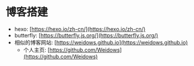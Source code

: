 # 博客搭建

- hexo: [https://hexo.io/zh-cn/](https://hexo.io/zh-cn/)
- butterfly: [https://butterfly.js.org/](https://butterfly.js.org/)
- 相似的博客网站: [https://weidows.github.io](https://weidows.github.io)
    - 个人主页: [https://github.com/Weidows](https://github.com/Weidows)